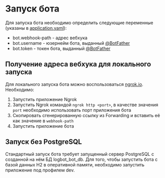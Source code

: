 # Запуск бота

Для запуска бота необходимо определить следующие переменные (указаны
в [application.yaml](src/main/resources/application.yaml)):

* bot.webhook-path - адрес вебхука
* bot.username - юзернейм бота, выданный [@BotFather](https://t.me/BotFather)
* bot.token - токен бота, выданный [@BotFather](https://t.me/BotFather)

## Получение адреса вебхука для локального запуска

Для локального запуска бота можно воспользоваться [ngrok.io](https://ngrok.io). Необходимо:

1. Запустить приложение Ngrok
2. Запустить Ngrok командой `ngrok http <port>`, в качестве значения `port` необходимо использовать порт приложения бота
3. Скопировать сгенерированную ссылку из Forwarding и вставить её как значение в `webhook-path`
4. Запустить приложение бота

## Запуск без PostgreSQL

Стандартный запуск бота требует запущенный сервер PostgreSQL с созданной на нём БД logbot_bot_db.
Для того, чтобы запустить бота с базой данных H2 в оперативной памяти, необходимо запустить приложение под профилем dev.